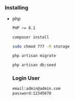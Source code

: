 ### Installing

* php
  ```sh
  PHP >= 8.1
  ```
  ```sh
  composer install
  ```
  ```sh
  sudo chmod 777 -R storage
  ```
  ```sh
  php artisan migrate
  ```
  ```sh
  php artisan db:seed
  ```
  
  ### Login User
  ```sh
  email:admin@admin.com
  password:12345678
  ```
